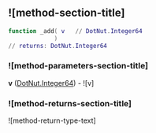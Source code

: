 ## ![method-section-title]


```lua
function _add( v   // DotNut.Integer64
             )
// returns: DotNut.Integer64
```


### ![method-parameters-section-title]

**v** ([DotNut.Integer64](../../DotNut/Integer64.md)) - ![v]

### ![method-returns-section-title]

![method-return-type-text]

